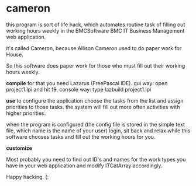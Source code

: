 cameron
========

this program is sort of life hack, which automates routine task of filling out working hours weekly in the BMCSoftware BMC IT Business Management web application. 

it's called Cameron, because Allison Cameron used to do paper work for House.

So this software does paper work for those who must fill out their working hours weekly.

**compile**
for that you need Lazarus (FreePascal IDE).
gui way: open project1.lpi and hit f9.
console way: type lazbuild project1.lpi

**use**
to configure the application choose the tasks from the list and assign priorities to those tasks.
the system will fill out more often activities with higher priorities.

when the program is configured (the config file is stored in the simple text file, which name is the name of your user) login, sit back and relax while this software chooses tasks and fill out the working hours for you.

**customize**

Most probably you need to find out ID's and names for the work types you have in your web application and modify ITCatArray accordingly.

Happy hacking. (:
